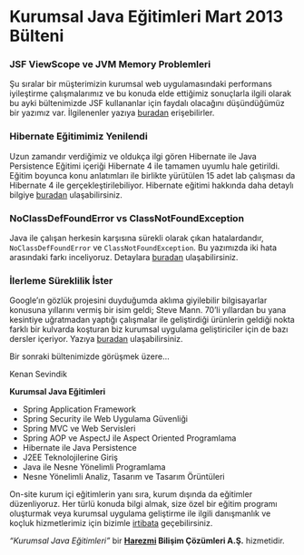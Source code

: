 # Kurumsal Java Eğitimleri Mart 2013 Bülteni

### JSF ViewScope ve JVM Memory Problemleri

Şu sıralar bir müşterimizin kurumsal web uygulamasındaki performans iyileştirme çalışmalarımız ve bu konuda elde ettiğimiz 
sonuçlarla ilgili olarak bu ayki bültenimizde JSF kullananlar için faydalı olacağını düşündüğümüz bir yazımız var. 
İlgilenenler yazıya [buradan](http://blog.harezmi.com.tr/jsf-viewscope-ve-jvm-memory-problemleri/) erişebilirler.

### Hibernate Eğitimimiz Yenilendi

Uzun zamandır verdiğimiz ve oldukça ilgi gören Hibernate ile Java Persistence Eğitimi içeriği Hibernate 4 ile tamamen 
uyumlu hale getirildi. Eğitim boyunca konu anlatımları ile birlikte yürütülen 15 adet lab çalışması da Hibernate 4 ile 
gerçekleştirilebiliyor. Hibernate eğitimi hakkında daha detaylı bilgiye [buradan](http://www.java-egitimleri.com/hibernate.html) ulaşabilirsiniz.

### NoClassDefFoundError vs ClassNotFoundException

Java ile çalışan herkesin karşısına sürekli olarak çıkan hatalardandır, `NoClassDefFoundError` ve `ClassNotFoundException`.
Bu yazımızda iki hata arasındaki farkı inceliyoruz. Detaylara [buradan](http://blog.harezmi.com.tr/noclassdeffounderror-vs-classnotfoundexception/) ulaşabilirsiniz.

### İlerleme Süreklilik İster

Google’ın gözlük projesini duyduğumda aklıma giyilebilir bilgisayarlar konusuna yıllarını vermiş bir isim geldi; 
Steve Mann. 70’li yıllardan bu yana kesintiye uğratmadan yaptığı çalışmalar ile geliştirdiği ürünlerin geldiği nokta 
farklı bir kulvarda koşturan biz kurumsal uygulama geliştiriciler için de bazı dersler içeriyor. Yazıya [buradan](http://blog.harezmi.com.tr/ilerleme-sureklilik-ister/) 
ulaşabilirsiniz.

Bir sonraki bültenimizde görüşmek üzere…


Kenan Sevindik

**Kurumsal Java Eğitimleri**
- Spring Application Framework
- Spring Security ile Web Uygulama Güvenliği
- Spring MVC ve Web Servisleri
- Spring AOP ve AspectJ ile Aspect Oriented Programlama
- Hibernate ile Java Persistence
- J2EE Teknolojilerine Giriş
- Java ile Nesne Yönelimli Programlama
- Nesne Yönelimli Analiz, Tasarım ve Tasarım Örüntüleri

On-site kurum içi eğitimlerin yanı sıra, kurum dışında da eğitimler düzenliyoruz. Her türlü konuda bilgi almak, size özel
bir eğitim programı oluşturmak veya kurumsal uygulama geliştirme ile ilgili danışmanlık ve koçluk hizmetlerimiz için bizimle
[irtibata](http://www.harezmi.com.tr/#contact) geçebilirsiniz.

*“Kurumsal Java Eğitimleri”* bir **[Harezmi](http://www.harezmi.com.tr/) Bilişim Çözümleri A.Ş.** hizmetidir.
